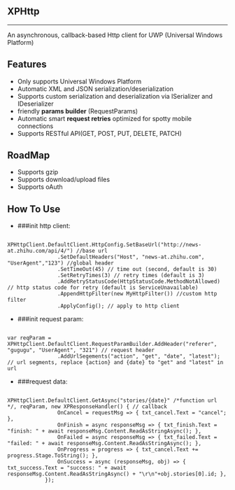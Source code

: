 XPHttp
--------
--------

An asynchronous, callback-based Http client for UWP (Universal Windows Platform)

Features
--------
- Only supports Universal Windows Platform
- Automatic XML and JSON serialization/deserialization
- Supports custom serialization and deserialization via ISerializer and IDeserializer
- friendly **params builder** (RequestParams)
- Automatic smart **request retries** optimized for spotty mobile connections
- Supports RESTful API(GET, POST, PUT, DELETE, PATCH)

RoadMap
--------
- Supports gzip
- Supports download/upload files
- Supports oAuth


How To Use
--------

- ###init http client:
<pre><code>
XPHttpClient.DefaultClient.HttpConfig.SetBaseUrl("http://news-at.zhihu.com/api/4/") //base url
                .SetDefaultHeaders("Host", "news-at.zhihu.com", "UserAgent","123") //global header
                .SetTimeOut(45) // time out (second, default is 30)
                .SetRetryTimes(3) // retry times (default is 3)
                .AddRetryStatusCode(HttpStatusCode.MethodNotAllowed) // http status code for retry (default is ServiceUnavailable)
                .AppendHttpFilter(new MyHttpFilter()) //custom http filter
                .ApplyConfig(); // apply to http client
</code></pre>
    			
- ###init request param:
<pre><code>
var reqParam = XPHttpClient.DefaultClient.RequestParamBuilder.AddHeader("referer", "gugugu", "UserAgent", "321") // request header
                .AddUrlSegements("action", "get", "date", "latest"); // url segments, replace {action} and {date} to "get" and "latest" in url
</code></pre>
				
- ###request data:
<pre><code>
XPHttpClient.DefaultClient.GetAsync("stories/{date}" /*function url */, reqParam, new XPResponseHandler<dynamic>() { // callback
                OnCancel = requestMsg => { txt_cancel.Text = "cancel"; },
                OnFinish = async responseMsg => { txt_finish.Text = "finish: " + await responseMsg.Content.ReadAsStringAsync(); },
                OnFailed = async responseMsg => { txt_failed.Text = "failed: " + await responseMsg.Content.ReadAsStringAsync(); },
                OnProgress = progress => { txt_cancel.Text += progress.Stage.ToString(); },
                OnSuccess = async (responseMsg, obj) => { txt_success.Text = "success: " + await responseMsg.Content.ReadAsStringAsync() + "\r\n"+obj.stories[0].id; },
            });
</code></pre>
